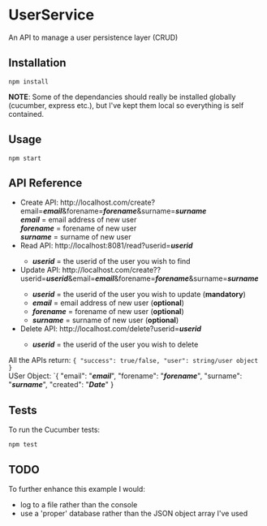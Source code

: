 # UserService
An API to manage a user persistence layer (CRUD)
## Installation
```
npm install
```
**NOTE**: Some of the dependancies should really be installed globally (cucumber, express etc.), but I've kept them local so everything is self contained. 
## Usage
```
npm start
```
## API Reference
- Create API: http<span/>://localhost.com/create?email=**_email_**&forename=**_forename_**&surname=**_surname_**  
**_email_** = email address of new user  
**_forename_** = forename of new user  
**_surname_** = surname of new user
- Read API: http<span/>://localhost:8081/read?userid=**_userid_**  
    - **_userid_** = the userid of the user you wish to find
- Update API: http<span/>://localhost.com/create??userid=**_userid_**&email=**_email_**&forename=**_forename_**&surname=**_surname_**  
    - **_userid_** = the userid of the user you wish to update (**mandatory**)  
    - **_email_** = email address of new user (**optional**)  
    - **_forename_** = forename of new user (**optional**)  
    - **_surname_** = surname of new user (**optional**) 
- Delete API: http<span/>://localhost.com/delete?userid=**_userid_**  
    - **_userid_** = the userid of the user you wish to delete  

All the APIs return:
    `{ "success": true/false, "user": string/user object }`  
USer Object:
    `{ "email": "**_email_**", "forename": "**_forename_**", "surname": "**_surname_**", "created": "**_Date_**" }  

## Tests
To run the Cucumber tests:
```
npm test
```
## TODO  
To further enhance this example I would:
- log to a file rather than the console
- use a 'proper' database rather than the JSON object array I've used